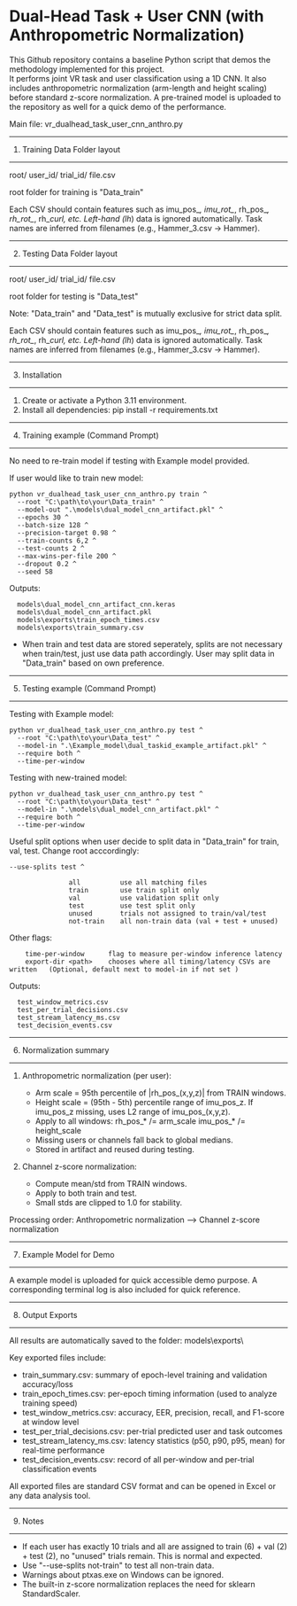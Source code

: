 Dual-Head Task + User CNN (with Anthropometric Normalization)
=============================================================

This Github repository contains a baseline Python script that demos the methodology implemented for this project.  
It performs joint VR task and user classification using a 1D CNN. It also includes anthropometric normalization
(arm-length and height scaling) before standard z-score normalization. A pre-trained model is uploaded to the repository
as well for a quick demo of the performance.

Main file:
    vr_dualhead_task_user_cnn_anthro.py

-------------------------------------------------------------
1.  Training Data Folder layout
-------------------------------------------------------------
root/
  user_id/
    trial_id/
      file.csv

root folder for training is "Data_train"

Each CSV should contain features such as imu_pos_*, imu_rot_*, rh_pos_*, rh_rot_*,
rh_*_curl, etc.  Left-hand (lh_*) data is ignored automatically.
Task names are inferred from filenames (e.g., Hammer_3.csv -> Hammer).

-------------------------------------------------------------
2.  Testing Data Folder layout
-------------------------------------------------------------
root/
  user_id/
    trial_id/
      file.csv

root folder for testing is "Data_test"

Note: "Data_train" and "Data_test" is mutually exclusive for strict data split.

Each CSV should contain features such as imu_pos_*, imu_rot_*, rh_pos_*, rh_rot_*,
rh_*_curl, etc.  Left-hand (lh_*) data is ignored automatically.
Task names are inferred from filenames (e.g., Hammer_3.csv -> Hammer).

-------------------------------------------------------------
3.  Installation
-------------------------------------------------------------
1)  Create or activate a Python 3.11 environment.
2)  Install all dependencies:
        pip install -r requirements.txt


-------------------------------------------------------------
4.  Training example (Command Prompt)
-------------------------------------------------------------
No need to re-train model if testing with Example model provided.

If user would like to train new model:

    python vr_dualhead_task_user_cnn_anthro.py train ^
      --root "C:\path\to\your\Data_train" ^ 
      --model-out ".\models\dual_model_cnn_artifact.pkl" ^
      --epochs 30 ^
      --batch-size 128 ^
      --precision-target 0.98 ^
      --train-counts 6,2 ^
      --test-counts 2 ^
      --max-wins-per-file 200 ^
      --dropout 0.2 ^
      --seed 58

  

Outputs:

      models\dual_model_cnn_artifact_cnn.keras
      models\dual_model_cnn_artifact.pkl
      models\exports\train_epoch_times.csv
      models\exports\train_summary.csv

- When train and test data are stored seperately, splits are not
  necessary when train/test, just use data path accordingly.
  User may split data in "Data_train" based on own preference.
  
-------------------------------------------------------------
5.  Testing example (Command Prompt)
-------------------------------------------------------------
Testing with Example model:

    python vr_dualhead_task_user_cnn_anthro.py test ^
      --root "C:\path\to\your\Data_test" ^
      --model-in ".\Example_model\dual_taskid_example_artifact.pkl" ^
      --require both ^
      --time-per-window

Testing with new-trained model:

    python vr_dualhead_task_user_cnn_anthro.py test ^
      --root "C:\path\to\your\Data_test" ^
      --model-in ".\models\dual_model_cnn_artifact.pkl" ^
      --require both ^
      --time-per-window


Useful split options when user decide to split data in "Data_train" for train, val, test. Change root acccordingly:

    --use-splits test ^
  
                   all          use all matching files
                   train        use train split only
                   val          use validation split only
                   test         use test split only
                   unused       trials not assigned to train/val/test
                   not-train    all non-train data (val + test + unused)


Other flags:

        time-per-window      flag to measure per-window inference latency
        export-dir <path>    chooses where all timing/latency CSVs are written   (Optional, default next to model-in if not set )


Outputs:

      test_window_metrics.csv
      test_per_trial_decisions.csv
      test_stream_latency_ms.csv
      test_decision_events.csv


-------------------------------------------------------------
6.  Normalization summary
-------------------------------------------------------------
1) Anthropometric normalization (per user):
   - Arm scale = 95th percentile of |rh_pos_(x,y,z)| from TRAIN windows.
   - Height scale = (95th - 5th) percentile range of imu_pos_z.
     If imu_pos_z missing, uses L2 range of imu_pos_(x,y,z).
   - Apply to all windows:
        rh_pos_* /= arm_scale
        imu_pos_* /= height_scale
   - Missing users or channels fall back to global medians.
   - Stored in artifact and reused during testing.

2) Channel z-score normalization:
   - Compute mean/std from TRAIN windows.
   - Apply to both train and test.
   - Small stds are clipped to 1.0 for stability.

Processing order:
   Anthropometric normalization  -->  Channel z-score normalization


-------------------------------------------------------------
7.  Example Model for Demo
-------------------------------------------------------------
A example model is uploaded for quick accessible demo purpose. A corresponding terminal log is also
included for quick reference.


-------------------------------------------------------------
8.  Output Exports
-------------------------------------------------------------
All results are automatically saved to the folder:
models\exports\

Key exported files include:
- train_summary.csv:  summary of epoch-level training and validation accuracy/loss
- train_epoch_times.csv:  per-epoch timing information (used to analyze training speed)
- test_window_metrics.csv:  accuracy, EER, precision, recall, and F1-score at window level
- test_per_trial_decisions.csv:  per-trial predicted user and task outcomes
- test_stream_latency_ms.csv:  latency statistics (p50, p90, p95, mean) for real-time performance
- test_decision_events.csv:  record of all per-window and per-trial classification events


All exported files are standard CSV format and can be opened in Excel or any data analysis tool.


-------------------------------------------------------------
9.  Notes
-------------------------------------------------------------
- If each user has exactly 10 trials and all are assigned to
  train (6) + val (2) + test (2), no "unused" trials remain.
  This is normal and expected.
- Use "--use-splits not-train" to test all non-train data.
- Warnings about ptxas.exe on Windows can be ignored.
- The built-in z-score normalization replaces the need for
  sklearn StandardScaler.
